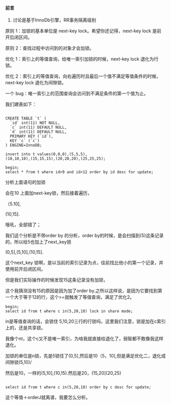 #### 前言

1. 讨论是基于InnoDb引擎，RR事务隔离级别



原则 1：加锁的基本单位是 next-key lock。希望你还记得，next-key lock 是前开后闭区间。

原则 2：查找过程中访问到的对象才会加锁。

优化 1：索引上的等值查询，给唯一索引加锁的时候，next-key lock 退化为行锁。

优化 2：索引上的等值查询，向右遍历时且最后一个值不满足等值条件的时候，next-key lock 退化为间隙锁。

一个 bug：唯一索引上的范围查询会访问到不满足条件的第一个值为止。



我们建表如下：

```mysql

CREATE TABLE `t` (
  `id` int(11) NOT NULL,
  `c` int(11) DEFAULT NULL,
  `d` int(11) DEFAULT NULL,
  PRIMARY KEY (`id`),
  KEY `c` (`c`)
) ENGINE=InnoDB;

insert into t values(0,0,0),(5,5,5),
(10,10,10),(15,15,15),(20,20,20),(25,25,25);
```

```mysql
begin;
select * from t where id>9 and id<12 order by id desc for update;
```

分析上面语句的加锁

会在10 上面加next-key锁，然后接着遍历，

（5.10],

(10,15].

哦吼，全部错了；

我们这个分析是不带order by 的分析，order by的时候，是会扫描到(5)这条记录的，所以给5也加上了next_key锁

(0,5],(5,10],(10,15].

这个next_key 锁啊，是以当前的索引记录为点，往前找比他小的第一个记录，并使用前开后闭区间。

但是我们实际操作的时候发现15这条记录没有加锁，

这个我猜测没有15的原因是因为加了order by.之所以这样说，是因为它要找到第一个大于等于12的行，这个>=就触发了等值查询，满足了优化2。



```mysql
begin;
select id from t where c in(5,20,10) lock in share mode;
```

in是等值查询的话，会锁住 5,10,20三行的行锁吗，这里我们注意，锁是加在c索引上的，还是共享锁。

我像个nt，这个c又不是唯一索引，为啥我就直接给退化了，弱智都不敢像我这样退化。

加锁的单位是n锁，先是5锁住了(0,5],然后是10（5，10],但是满足优化二，退化成间隙锁(5,10)/

然后是10，一样的(5,10],(10,15).然后是20，(15,20](20,25)



```mysql

select id from t where c in(5,20,10) order by c desc for update;
```

这个等值＋orderJ就离谱，我要怎么分析。



